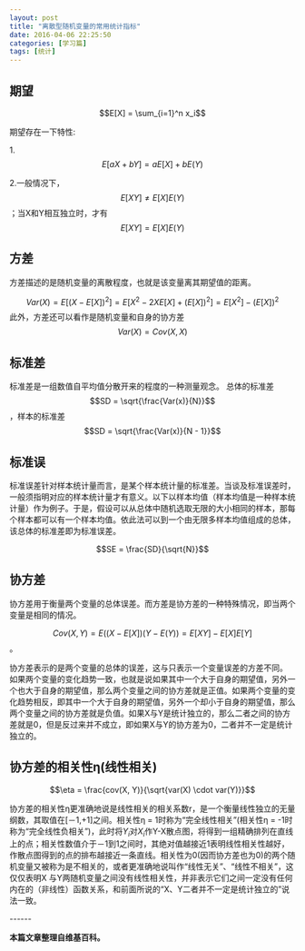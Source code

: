 ```yaml
---
layout: post
title: "离散型随机变量的常用统计指标"
date: 2016-04-06 22:25:50
categories: [学习篇]
tags: [统计]
---
```

## 期望

$$E[X] = \sum_{i=1}^n x_i$$

期望存在一下特性:

1.$$E[aX + bY] = aE[X] + bE(Y)$$

2.一般情况下，$$E[X Y] \neq E[X]E(Y)$$；当X和Y相互独立时，才有$$E[X Y] = E[X]E(Y)$$<!--more-->

## 方差
方差描述的是随机变量的离散程度，也就是该变量离其期望值的距离。

$$Var(X) = E[(X -E[X])^2] = E[X^{2} - 2X E[X] + (E[X])^{2}] = E[X^{2}] - (E[X])^{2}$$
此外，方差还可以看作是随机变量和自身的协方差$$Var(X) = Cov(X, X)$$

## 标准差
标准差是一组数值自平均值分散开来的程度的一种测量观念。
总体的标准差$$SD = \sqrt{\frac{Var(x)}{N}}$$，样本的标准差$$SD = \sqrt{\frac{Var(x)}{N - 1}}$$

## 标准误
标准误差针对样本统计量而言，是某个样本统计量的标准差。当谈及标准误差时，一般须指明对应的样本统计量才有意义。以下以样本均值（样本均值是一种样本统计量）作为例子。于是，假设可以从总体中随机选取无限的大小相同的样本，那每个样本都可以有一个样本均值。依此法可以到一个由无限多样本均值组成的总体，该总体的标准差即为标准误差。

$$SE = \frac{SD}{\sqrt{N}}$$

## 协方差
协方差用于衡量两个变量的总体误差。而方差是协方差的一种特殊情况，即当两个变量是相同的情况。

$$Cov(X, Y) = E((X - E[X])(Y - E(Y)) = E[XY] - E[X] E[Y]$$。

协方差表示的是两个变量的总体的误差，这与只表示一个变量误差的方差不同。 如果两个变量的变化趋势一致，也就是说如果其中一个大于自身的期望值，另外一个也大于自身的期望值，那么两个变量之间的协方差就是正值。如果两个变量的变化趋势相反，即其中一个大于自身的期望值，另外一个却小于自身的期望值，那么两个变量之间的协方差就是负值。如果X与Y是统计独立的，那么二者之间的协方差就是0，但是反过来并不成立，即如果X与Y的协方差为0，二者并不一定是统计独立的。

## 协方差的相关性η(线性相关)

 $$\eta =  \frac{cov(X, Y)}{\sqrt{var(X) \cdot var(Y)}}$$

协方差的相关性η更准确地说是线性相关的相关系数r，是一个衡量线性独立的无量纲数，其取值在[－1,+1]之间。相关性η = 1时称为“完全线性相关”(相关性η = -1时称为“完全线性负相关”)，此时将$Y_{i}$对$X_{i}$作Y-X散点图，将得到一组精确排列在直线上的点；相关性数值介于－1到1之间时，其绝对值越接近1表明线性相关性越好，作散点图得到的点的排布越接近一条直线。相关性为0(因而协方差也为0)的两个随机变量又被称为是不相关的，或者更准确地说叫作“线性无关”、“线性不相关”，这仅仅表明X 与Y两随机变量之间没有线性相关性，并非表示它们之间一定没有任何内在的（非线性）函数关系，和前面所说的“X、Y二者并不一定是统计独立的”说法一致。

\------

**本篇文章整理自维基百科。**